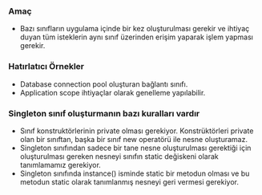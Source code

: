 ### Amaç

- Bazı sınıfların uygulama içinde bir kez oluşturulması gerekir ve ihtiyaç duyan tüm isteklerin aynı sınıf üzerinden erişim yaparak işlem yapması gerekir.

### Hatırlatıcı Örnekler

- Database connection pool oluşturan bağlantı sınıfı.
- Application scope ihtiyaçlar olarak genelleme yapılabilir.

### Singleton sınıf oluşturmanın bazı kuralları vardır

- Sınıf konstruktörlerinin private olması gerekiyor. Konstrüktörleri private olan bir sınıftan, başka bir sınıf new operatörü ile nesne oluşturamaz.
- Singleton sınıfından sadece bir tane nesne oluşturulması gerektiği için oluşturulması gereken nesneyi sınıfın static değiskeni olarak tanımlamamız gerekiyor.
- Singleton sınıfında instance() isminde static bir metodun olması ve bu metodun static olarak tanımlanmış nesneyi geri vermesi gerekiyor.


